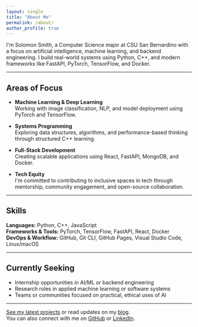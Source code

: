 ```yaml
---
layout: single
title: "About Me"
permalink: /about/
author_profile: true
---
```


I'm Solomon Smith, a Computer Science major at CSU San Bernardino with a focus on artificial intelligence, machine learning, and backend engineering. I build real-world systems using Python, C++, and modern frameworks like FastAPI, PyTorch, TensorFlow, and Docker.

---

## Areas of Focus

- **Machine Learning & Deep Learning**  
  Working with image classification, NLP, and model deployment using PyTorch and TensorFlow.

- **Systems Programming**  
  Exploring data structures, algorithms, and performance-based thinking through structured C++ learning.

- **Full-Stack Development**  
  Creating scalable applications using React, FastAPI, MongoDB, and Docker.

- **Tech Equity**  
  I'm committed to contributing to inclusive spaces in tech through mentorship, community engagement, and open-source collaboration.

---

## Skills

**Languages:** Python, C++, JavaScript  
**Frameworks & Tools:** PyTorch, TensorFlow, FastAPI, React, Docker  
**DevOps & Workflow:** GitHub, Git CLI, GitHub Pages, Visual Studio Code, Linux/macOS

---

## Currently Seeking

- Internship opportunities in AI/ML or backend engineering  
- Research roles in applied machine learning or software systems  
- Teams or communities focused on practical, ethical uses of AI

---

[See my latest projects](/projects/) or read updates on my [blog](/blog/).  
You can also connect with me on [GitHub](https://github.com/SolomonSmith-dev) or [LinkedIn](https://www.linkedin.com/in/solomonsmithdev/).
